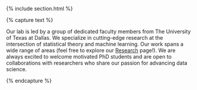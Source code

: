 ---
---





{% include section.html %}



{% capture text %}

Our lab is led by a group of dedicated faculty members from The University of Texas at Dallas. We specialize in cutting-edge research at the intersection of statistical theory and machine learning. Our work spans a wide range of areas (feel free to explore our [Research](research) page!). We are always excited to welcome motivated PhD students and are open to collaborations with researchers who share our passion for advancing data science.


{% endcapture %}
